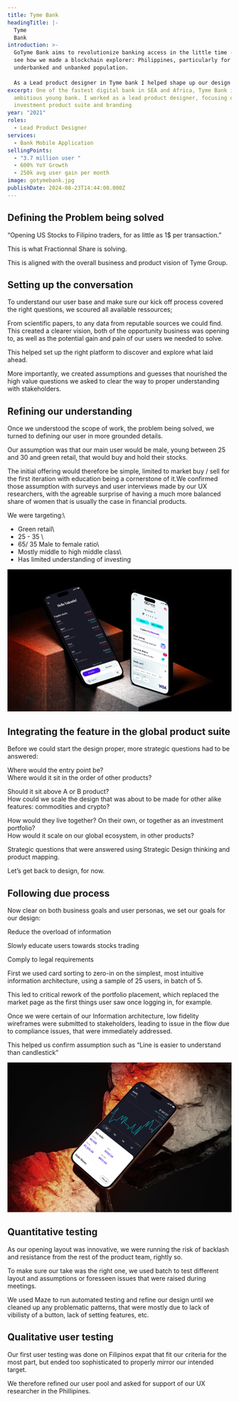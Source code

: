 ```yaml
---
title: Tyme Bank
headingTitle: |-
  Tyme
  Bank
introduction: >-
  GoTyme Bank aims to revolutionize banking access in the little time - let’s
  see how we made a blockchain explorer: Philippines, particularly for the
  underbanked and unbanked population.

  As a Lead product designer in Tyme bank I helped shape up our design system, branding strategy and working on features like fractionnal shares.
excerpt: One of the fastest digital bank in SEA and Africa, Tyme Bank is an
  ambitious young bank. I worked as a lead product designer, focusing on their
  investment product suite and branding
year: "2021"
roles:
  - Lead Product Designer
services:
  - Bank Mobile Application
sellingPoints:
  - "3.7 million user "
  - 600% YoY Growth
  - 250k avg user gain per month
image: gotymebank.jpg
publishDate: 2024-08-23T14:44:00.000Z
---
```

## Defining the Problem being solved

“Opening US Stocks to Filipino traders, for as little as 1$ per transaction.”

This is what Fractionnal Share is solving.

This is aligned with the overall business and product vision of Tyme Group.

## Setting up the conversation

To understand our user base and make sure our kick off process covered the right questions, we scoured all available ressources;

From scientific papers, to any data from reputable sources we could find. This created a clearer vision, both of the opportunity business was opening to, as well as the potential gain and pain of our users we needed to solve.

This helped set up the right platform to discover and explore what laid ahead.

More importantly, we created assumptions and guesses that nourished the high value questions we asked to clear the way to proper understanding with stakeholders.

## Refining our understanding

Once we understood the scope of work, the problem being solved, we turned to defining our user in more grounded details.

Our assumption was that our main user would be male, young between 25 and 30 and green retail, that would buy and hold their stocks. 

The initial offering would therefore be simple, limited to market buy / sell for the first iteration with education being a cornerstone of it.We confirmed those assumption with surveys and user interviews made by our UX researchers, with the agreable surprise of having a much more balanced share of women that is usually the case in financial products. 

We were targeting:\

* Green retail\
* 25 - 35 \
* 65/ 35 Male to female ratio\
* Mostly middle to high middle class\
* Has limited understanding of investing

![phone mockup](gotymebank-1.jpg "This is a caption")

## Integrating the feature in the global product suite

Before we could start the design proper, more strategic questions had to be answered:

Where would the entry point be?\
Where would it sit in the order of other products?

Should it sit above A or B product?\
How could we scale the design that was about to be made for other alike features: commodities and crypto?

How would they live together? On their own, or together as an investment portfolio?\
How would it scale on our global ecosystem, in other products?

Strategic questions that were answered using Strategic Design thinking and product mapping.

Let’s get back to design, for now.

## Following due process

Now clear on both business goals and user personas, we set our goals for our design:

Reduce the overload of information

Slowly educate users towards stocks trading

Comply to legal requirements

First we used card sorting to zero-in on the simplest, most intuitive information architecture, using a sample of 25 users, in batch of 5. 

This led to critical rework of the portfolio placement, which replaced the market page as the first things user saw once logging in, for example. 

Once we were certain of our Information architecture, low fidelity wireframes were submitted to stakeholders, leading to issue in the flow due to compliance issues, that were immediately addressed. 

This helped us confirm assumption such as “Line is easier to understand than candlestick”

![phone mockup](gotymebank-2.jpg "This is a caption")

## Quantitative testing 

As our opening layout was innovative, we were running the risk of backlash and resistance from the rest of the product team, rightly so. 

To make sure our take was the right one, we used batch to test different layout and assumptions or foresseen issues that were raised during meetings. 

We used Maze to run automated testing and refine our design until we cleaned up any problematic patterns, that were mostly due to lack of vibilisty of a button, lack of setting features, etc.

## Qualitative user testing

Our first user testing was done on Filipinos expat that fit our criteria for the most part, but ended too sophisticated to properly mirror our intended target.

We therefore refined our user pool and asked for support of our UX researcher in the Phillipines.
